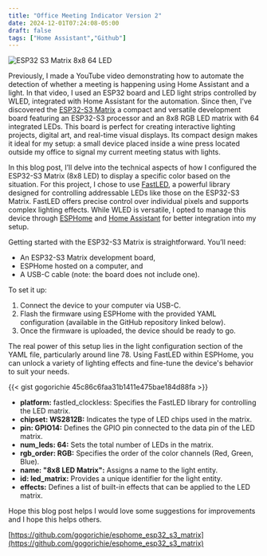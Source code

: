 ```yaml
---
title: "Office Meeting Indicator Version 2"
date: 2024-12-01T07:24:08-05:00
draft: false
tags: ["Home Assistant","Github"]
---
```


![ESP32 S3 Matrix 8x8 64 LED](https://gogorichiesitefiles.blob.core.windows.net/publicfiles/esp32-s3-matrix-5.jpg)

Previously, I made a YouTube video demonstrating how to automate the detection of whether a meeting is happening using Home Assistant and a light. In that video, I used an ESP32 board and LED light strips controlled by WLED, integrated with Home Assistant for the automation. Since then, I’ve discovered the [ESP32-S3 Matrix](https://amzn.to/3CPVFLV) a compact and versatile development board featuring an ESP32-S3 processor and an 8x8 RGB LED matrix with 64 integrated LEDs. This board is perfect for creating interactive lighting projects, digital art, and real-time visual displays. Its compact design makes it ideal for my setup: a small device placed inside a wine press located outside my office to signal my current meeting status with lights.

In this blog post, I’ll delve into the technical aspects of how I configured the ESP32-S3 Matrix (8x8 LED) to display a specific color based on the situation. For this project, I chose to use [FastLED](https://fastled.io/docs/), a powerful library designed for controlling addressable LEDs like those on the ESP32-S3 Matrix. FastLED offers precise control over individual pixels and supports complex lighting effects. While WLED is versatile, I opted to manage this device through [ESPHome](https://esphome.io/) and [Home Assistant](https://www.home-assistant.io/) for better integration into my setup.

Getting started with the ESP32-S3 Matrix is straightforward. You’ll need:

- An ESP32-S3 Matrix development board,
- ESPHome hosted on a computer, and
- A USB-C cable (note: the board does not include one).

To set it up:

1) Connect the device to your computer via USB-C.
1) Flash the firmware using ESPHome with the provided YAML configuration (available in the GitHub repository linked below).
1) Once the firmware is uploaded, the device should be ready to go.

The real power of this setup lies in the light configuration section of the YAML file, particularly around line 78. Using FastLED within ESPHome, you can unlock a variety of lighting effects and fine-tune the device's behavior to suit your needs.

{{< gist gogorichie 45c86c6faa31b1411e475bae184d88fa >}}

- **platform:** fastled_clockless: Specifies the FastLED library for controlling the LED matrix.
- **chipset: WS2812B:** Indicates the type of LED chips used in the matrix.
- **pin: GPIO14:** Defines the GPIO pin connected to the data pin of the LED matrix.
- **num_leds: 64:** Sets the total number of LEDs in the matrix.
- **rgb_order: RGB:** Specifies the order of the color channels (Red, Green, Blue).
- **name: "8x8 LED Matrix":** Assigns a name to the light entity.
- **id: led_matrix:** Provides a unique identifier for the light entity.
- **effects:** Defines a list of built-in effects that can be applied to the LED matrix.

Hope this blog post helps I would love some suggestions for improvements and I hope this helps others.

[https://github.com/gogorichie/esphome_esp32_s3_matrix](https://github.com/gogorichie/esphome_esp32_s3_matrix)
